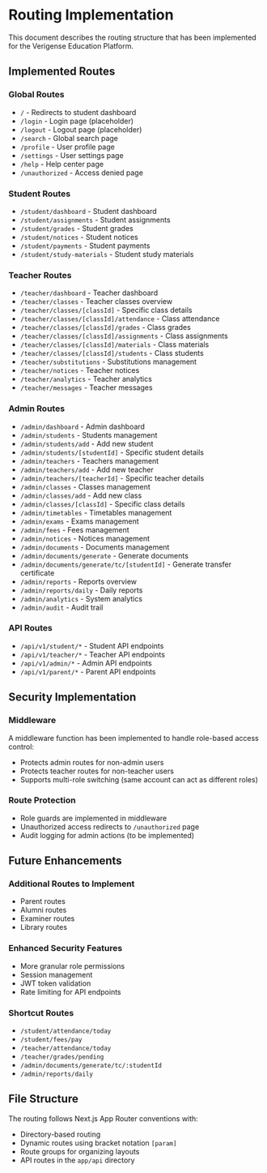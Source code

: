 # Routing Implementation

This document describes the routing structure that has been implemented for the Verigense Education Platform.

## Implemented Routes

### Global Routes
- `/` - Redirects to student dashboard
- `/login` - Login page (placeholder)
- `/logout` - Logout page (placeholder)
- `/search` - Global search page
- `/profile` - User profile page
- `/settings` - User settings page
- `/help` - Help center page
- `/unauthorized` - Access denied page

### Student Routes
- `/student/dashboard` - Student dashboard
- `/student/assignments` - Student assignments
- `/student/grades` - Student grades
- `/student/notices` - Student notices
- `/student/payments` - Student payments
- `/student/study-materials` - Student study materials

### Teacher Routes
- `/teacher/dashboard` - Teacher dashboard
- `/teacher/classes` - Teacher classes overview
- `/teacher/classes/[classId]` - Specific class details
- `/teacher/classes/[classId]/attendance` - Class attendance
- `/teacher/classes/[classId]/grades` - Class grades
- `/teacher/classes/[classId]/assignments` - Class assignments
- `/teacher/classes/[classId]/materials` - Class materials
- `/teacher/classes/[classId]/students` - Class students
- `/teacher/substitutions` - Substitutions management
- `/teacher/notices` - Teacher notices
- `/teacher/analytics` - Teacher analytics
- `/teacher/messages` - Teacher messages

### Admin Routes
- `/admin/dashboard` - Admin dashboard
- `/admin/students` - Students management
- `/admin/students/add` - Add new student
- `/admin/students/[studentId]` - Specific student details
- `/admin/teachers` - Teachers management
- `/admin/teachers/add` - Add new teacher
- `/admin/teachers/[teacherId]` - Specific teacher details
- `/admin/classes` - Classes management
- `/admin/classes/add` - Add new class
- `/admin/classes/[classId]` - Specific class details
- `/admin/timetables` - Timetables management
- `/admin/exams` - Exams management
- `/admin/fees` - Fees management
- `/admin/notices` - Notices management
- `/admin/documents` - Documents management
- `/admin/documents/generate` - Generate documents
- `/admin/documents/generate/tc/[studentId]` - Generate transfer certificate
- `/admin/reports` - Reports overview
- `/admin/reports/daily` - Daily reports
- `/admin/analytics` - System analytics
- `/admin/audit` - Audit trail

### API Routes
- `/api/v1/student/*` - Student API endpoints
- `/api/v1/teacher/*` - Teacher API endpoints
- `/api/v1/admin/*` - Admin API endpoints
- `/api/v1/parent/*` - Parent API endpoints

## Security Implementation

### Middleware
A middleware function has been implemented to handle role-based access control:
- Protects admin routes for non-admin users
- Protects teacher routes for non-teacher users
- Supports multi-role switching (same account can act as different roles)

### Route Protection
- Role guards are implemented in middleware
- Unauthorized access redirects to `/unauthorized` page
- Audit logging for admin actions (to be implemented)

## Future Enhancements

### Additional Routes to Implement
- Parent routes
- Alumni routes
- Examiner routes
- Library routes

### Enhanced Security Features
- More granular role permissions
- Session management
- JWT token validation
- Rate limiting for API endpoints

### Shortcut Routes
- `/student/attendance/today`
- `/student/fees/pay`
- `/teacher/attendance/today`
- `/teacher/grades/pending`
- `/admin/documents/generate/tc/:studentId`
- `/admin/reports/daily`

## File Structure
The routing follows Next.js App Router conventions with:
- Directory-based routing
- Dynamic routes using bracket notation `[param]`
- Route groups for organizing layouts
- API routes in the `app/api` directory